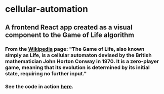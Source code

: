 # cellular-automation
## A frontend React app created as a visual component to the Game of Life algorithm

### From the [Wikipedia](https://en.wikipedia.org/wiki/Conway's_Game_of_Life) page: "The Game of Life, also known simply as Life, is a cellular automaton devised by the British mathematician John Horton Conway in 1970. It is a zero-player game, meaning that its evolution is determined by its initial state, requiring no further input."

### See the code in action [here](https://samueldlay.github.io/cellular-automation/).
